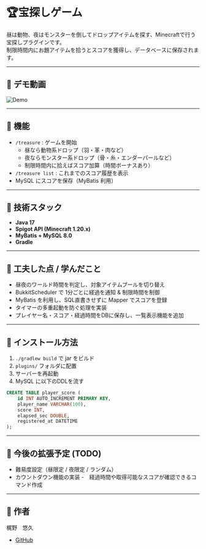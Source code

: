 #  🏆宝探しゲーム

昼は動物、夜はモンスターを倒してドロップアイテムを探す、Minecraftで行う宝探しプラグインです。  
制限時間内にお題アイテムを拾うとスコアを獲得し、データベースに保存されます。

---

## 🎥 デモ動画

![Demo](./treasure.gif)


---

## 📌 機能

- `/treasure` : ゲームを開始
    - 昼なら動物系ドロップ（羽・革・肉など）
    - 夜ならモンスター系ドロップ（骨・糸・エンダーパールなど）
    - 制限時間内に拾えばスコア加算（時間ボーナスあり）
- `/treasure list` : これまでのスコア履歴を表示
- MySQL にスコアを保存（MyBatis 利用）

---

## 📌️ 技術スタック

- **Java 17**
- **Spigot API (Minecraft 1.20.x)**
- **MyBatis + MySQL 8.0**
- **Gradle**

---

## 📌 工夫した点 / 学んだこと

- 昼夜のワールド時間を判定し、対象アイテムプールを切り替え
- BukkitScheduler で 1分ごとに経過を通知 & 制限時間を制御
- MyBatis を利用し、SQL直書きせずに Mapper でスコアを登録
- タイマーの多重起動を防ぐ処理を実装
- プレイヤー名・スコア・経過時間をDBに保存し、一覧表示機能を追加

---

## 📌 インストール方法

1. `./gradlew build` で jar をビルド
2. `plugins/` フォルダに配置
3. サーバーを再起動
4. MySQL に以下のDDLを流す

```sql
CREATE TABLE player_score (
    id INT AUTO_INCREMENT PRIMARY KEY,
    player_name VARCHAR(100),
    score INT,
    elapsed_sec DOUBLE,
    registered_at DATETIME
);

```

---

## 📌 今後の拡張予定 (TODO)

- 難易度設定（昼限定 / 夜限定 / ランダム）
- カウントダウン機能の実装
-　経過時間や取得可能なスコアが確認できるコマンド作成

---

## 📌 作者

梶野　悠久

- [GitHub](https://github.com/kajiharuhyyy/treasurehunt.git)